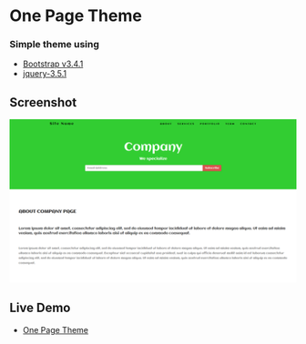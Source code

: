 # One Page Theme 

### Simple theme using  
* [Bootstrap v3.4.1](http://getbootstrap.com)
* [jquery-3.5.1](https://code.jquery.com/jquery-3.5.1.min.js)

## Screenshot

  ![screenShot](https://github.com/ahmedaefattah/one_page_theme/blob/main/screenshots/screenshot.png)


## Live Demo

* [One Page Theme](https://one-page-theme.herokuapp.com/)
